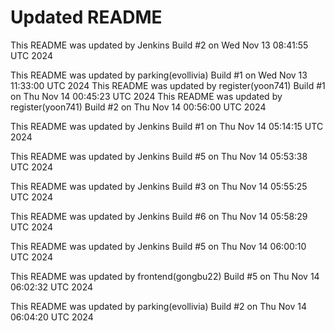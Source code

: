 # Updated README
This README was updated by Jenkins Build #2 on Wed Nov 13 08:41:55 UTC 2024

This README was updated by parking(evollivia) Build #1 on Wed Nov 13 11:33:00 UTC 2024
This README was updated by register(yoon741) Build #1 on Thu Nov 14 00:45:23 UTC 2024
This README was updated by register(yoon741) Build #2 on Thu Nov 14 00:56:00 UTC 2024

This README was updated by Jenkins Build #1 on Thu Nov 14 05:14:15 UTC 2024

This README was updated by Jenkins Build #5 on Thu Nov 14 05:53:38 UTC 2024

This README was updated by Jenkins Build #3 on Thu Nov 14 05:55:25 UTC 2024

This README was updated by Jenkins Build #6 on Thu Nov 14 05:58:29 UTC 2024

This README was updated by Jenkins Build #5 on Thu Nov 14 06:00:10 UTC 2024

This README was updated by frontend(gongbu22) Build #5 on Thu Nov 14 06:02:32 UTC 2024

This README was updated by parking(evollivia) Build #2 on Thu Nov 14 06:04:20 UTC 2024
